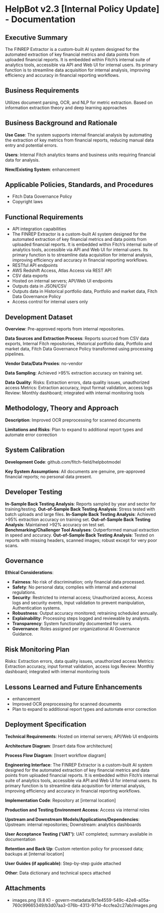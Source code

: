 # HelpBot v2.3 [Internal Policy Update] - Documentation

## Executive Summary
The FINREP Extractor is a custom-built AI system designed for the automated extraction of key financial metrics and data points from uploaded financial reports. It is embedded within Fitch’s internal suite of analytics tools, accessible via API and Web UI for internal users. Its primary function is to streamline data acquisition for internal analysis, improving efficiency and accuracy in financial reporting workflows.

## Business Requirements
Utilizes document parsing, OCR, and NLP for metric extraction. Based on information extraction theory and deep learning approaches

## Business Background and Rationale
**Use Case**: The system supports internal financial analysis by automating the extraction of key metrics from financial reports, reducing manual data entry and potential errors.

**Users**: Internal Fitch analytics teams and business units requiring financial data for analysis.

**New/Existing System**: enhancement

## Applicable Policies, Standards, and Procedures
- Fitch Data Governance Policy
- Copyright laws

## Functional Requirements
- API integration capabilities
- The FINREP Extractor is a custom-built AI system designed for the automated extraction of key financial metrics and data points from uploaded financial reports. It is embedded within Fitch’s internal suite of analytics tools, accessible via API and Web UI for internal users. Its primary function is to streamline data acquisition for internal analysis, improving efficiency and accuracy in financial reporting workflows.
- RESTful API endpoints
- AWS Redshift Access, Atlas Access via REST API
- CSV data exports
- Hosted on internal servers; API/Web UI endpoints
- Outputs data in JSON/CSV
- Outputs data in Historical portfolio data, Portfolio and market data, Fitch Data Governance Policy
- Access control for internal users only

## Development Dataset
**Overview**: Pre-approved reports from internal repositories.

**Data Sources and Extraction Process**: Reports sourced from CSV data exports, Internal Fitch repositories, Historical portfolio data, Portfolio and market data, Fitch Data Governance Policy transformed using processing pipelines.

**Vendor Data/Data Proxies**: no-vendor

**Data Sampling**: Achieved >95% extraction accuracy on training set.

**Data Quality**: Risks: Extraction errors, data quality issues, unauthorized access
Metrics: Extraction accuracy, input format validation, access logs
Review: Monthly dashboard; integrated with internal monitoring tools

## Methodology, Theory and Approach
**Description**: Improved OCR preprocessing for scanned documents

**Limitations and Risks**: Plan to expand to additional report types and automate error correction

## System Calibration
**Development Code**: github.com/fitch-field/helpbotmodel

**Key System Assumptions**: All documents are genuine, pre-approved financial reports; no personal data present.

## Developer Testing
**In-Sample Back Testing Analysis**: Reports sampled by year and sector for training/testing.
**Out-of-Sample Back Testing Analysis**: Stress tested with batch uploads and large files.
**In-Sample Back Testing Analysis**: Achieved >95% extraction accuracy on training set.
**Out-of-Sample Back Testing Analysis**: Maintained >92% accuracy on test set.
**Benchmarking/Challenger Tool Analyses**: Outperformed manual extraction in speed and accuracy.
**Out-of-Sample Back Testing Analysis**: Tested on reports with missing headers, scanned images; robust except for very poor scans.

## Governance
**Ethical Considerations**:
- **Fairness**: No risk of discrimination; only financial data processed.
- **Safety**: No personal data; complies with internal and external regulations.
- **Security**: Restricted to internal access; Unauthorized access, Access logs and security events, Input validation to prevent manipulation, Authentication systems.
- **Robustness**: Output accuracy monitored; retraining scheduled annually.
- **Explainability**: Processing steps logged and reviewable by analysts.
- **Transparency**: System functionality documented for users.
- **Governance**: Roles assigned per organizational AI Governance Guidance.

## Risk Monitoring Plan
Risks: Extraction errors, data quality issues, unauthorized access
Metrics: Extraction accuracy, input format validation, access logs
Review: Monthly dashboard; integrated with internal monitoring tools

## Lessons Learned and Future Enhancements
- enhancement
- Improved OCR preprocessing for scanned documents
- Plan to expand to additional report types and automate error correction

## Deployment Specification
**Technical Requirements**: Hosted on internal servers; API/Web UI endpoints

**Architecture Diagram**: [Insert data flow architecture]

**Process Flow Diagram**: [Insert workflow diagram]

**Engineering Interface**: The FINREP Extractor is a custom-built AI system designed for the automated extraction of key financial metrics and data points from uploaded financial reports. It is embedded within Fitch’s internal suite of analytics tools, accessible via API and Web UI for internal users. Its primary function is to streamline data acquisition for internal analysis, improving efficiency and accuracy in financial reporting workflows.

**Implementation Code**: Repository at [internal location]

**Production and Testing Environment Access**: Access via internal roles

**Upstream and Downstream Models/Applications/Dependencies**: Upstream: internal repositories; Downstream: analytics dashboards

**User Acceptance Testing ('UAT')**: UAT completed; summary available in documentation

**Retention and Back Up**: Custom retention policy for processed data; backups at [internal location]

**User Guides (if applicable)**: Step-by-step guide attached

**Other**: Data dictionary and technical specs attached

## Attachments
- images.png (8.8 K) - govern-metadata/8c1e4559-549c-42e8-a05a-760c99665349/b3d07aa3-076b-4313-971d-4ccfea2c27ab/images.png
